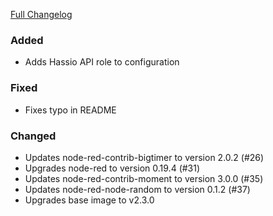 [Full Changelog][changelog]

### Added

- Adds Hassio API role to configuration

### Fixed

- Fixes typo in README

### Changed

- Updates node-red-contrib-bigtimer to version 2.0.2 (#26)
- Upgrades node-red to version 0.19.4 (#31)
- Updates node-red-contrib-moment to version 3.0.0 (#35)
- Updates node-red-node-random to version 0.1.2 (#37)
- Upgrades base image to v2.3.0

[changelog]: https://github.com/hassio-addons/addon-node-red/compare/v0.6.1...v0.7.0